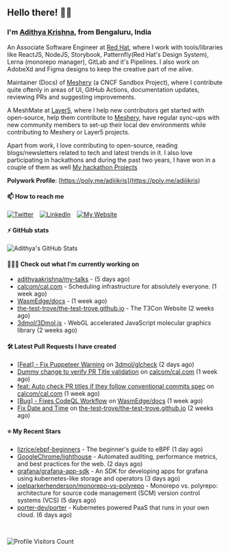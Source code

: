 ## Hello there! 👋🏻
  
### I'm [Adithya Krishna](https://adithyaakrishna.github.io/), from <b>Bengaluru, India</b></br>

An Associate Software Engineer at [Red Hat](https://www.redhat.com), where I work with tools/libraries like ReactJS, NodeJS, Storybook, Patternfly(Red Hat's Design System), Lerna (monorepo manager), GitLab and it's Pipelines. I also work on AdobeXd and Figma designs to keep the creative part of me alive.

Maintainer (Docs) of [Meshery](https://github.com/meshery) (a CNCF Sandbox Project), where I contribute quite oftenly in areas of UI, GitHub Actions, documentation updates, reviewing PRs and suggesting improvements.

A MeshMate at [Layer5](https://layer5.io), where I help new contributors get started with open-source, help them contribute to [Meshery](https://github.com/meshery), have regular sync-ups with new community members to set-up their local dev environments while contributing to Meshery or Layer5 projects.

Apart from work, I love contributing to open-source, reading blogs/newsletters related to tech and latest trends in it. I also love participating in hackathons and during the past two years, I have won in a couple of them as well [My hackathon Projects](http://bit.ly/adikris-hackathons)

**Polywork Profile**: [https://poly.me/adiiikris](https://poly.me/adiiikris)

#### 📫 How to reach me

[![Twitter](https://img.shields.io/badge/-@adii_kris-%231DA1F2?style=for-the-badge&logo=twitter&logoColor=ffffff)](https://twitter.com/adii_kris) &ensp;
[![LinkedIn](https://img.shields.io/badge/-Adithya%20Krishna-%230A67C3?style=for-the-badge&logo=linkedin&logoColor=ffffff)](https://www.linkedin.com/in/adiiikris/) &ensp;
[![My Website](https://img.shields.io/badge/-My%20Website-%230A67C3?style=for-the-badge)](https://adithyaakrishna.github.io/)


#### ⚡️ GitHub stats

![Adithya's GitHub Stats](https://github-readme-stats.vercel.app/api?username=adithyaakrishna&show_icons=true&hide_border=true&title_color=fff&icon_color=79ff97&text_color=9f9f9f&bg_color=151515)




#### 🧑🏻‍💻 Check out what I'm currently working on

- [adithyaakrishna/my-talks](https://github.com/adithyaakrishna/my-talks) -  (5 days ago)
- [calcom/cal.com](https://github.com/calcom/cal.com) - Scheduling infrastructure for absolutely everyone. (1 week ago)
- [WasmEdge/docs](https://github.com/WasmEdge/docs) -  (1 week ago)
- [the-test-trove/the-test-trove.github.io](https://github.com/the-test-trove/the-test-trove.github.io) - The T3Con Website (2 weeks ago)
- [3dmol/3Dmol.js](https://github.com/3dmol/3Dmol.js) - WebGL accelerated JavaScript molecular graphics library (2 weeks ago)

#### 🛠 Latest Pull Requests I have created

- [[Feat] - Fix Puppeteer Warning](https://github.com/3dmol/glcheck/pull/1) on [3dmol/glcheck](https://github.com/3dmol/glcheck) (2 days ago)
- [Dummy change to verify PR Title validation](https://github.com/calcom/cal.com/pull/9194) on [calcom/cal.com](https://github.com/calcom/cal.com) (1 week ago)
- [feat: Auto check PR titles if they follow conventional commits spec](https://github.com/calcom/cal.com/pull/9109) on [calcom/cal.com](https://github.com/calcom/cal.com) (1 week ago)
- [[Bug] - Fixes CodeQL Workflow](https://github.com/WasmEdge/docs/pull/80) on [WasmEdge/docs](https://github.com/WasmEdge/docs) (1 week ago)
- [Fix Date and Time](https://github.com/the-test-trove/the-test-trove.github.io/pull/42) on [the-test-trove/the-test-trove.github.io](https://github.com/the-test-trove/the-test-trove.github.io) (2 weeks ago)

#### ⭐ My Recent Stars

- [lizrice/ebpf-beginners](https://github.com/lizrice/ebpf-beginners) - The beginner&#39;s guide to eBPF (1 day ago)
- [GoogleChrome/lighthouse](https://github.com/GoogleChrome/lighthouse) - Automated auditing, performance metrics, and best practices for the web. (2 days ago)
- [grafana/grafana-app-sdk](https://github.com/grafana/grafana-app-sdk) - An SDK for developing apps for grafana using kubernetes-like storage and operators (3 days ago)
- [joelparkerhenderson/monorepo-vs-polyrepo](https://github.com/joelparkerhenderson/monorepo-vs-polyrepo) - Monorepo vs. polyrepo: architecture for source code management (SCM) version control systems (VCS) (5 days ago)
- [porter-dev/porter](https://github.com/porter-dev/porter) - Kubernetes powered PaaS that runs in your own cloud. (6 days ago)

<br> 

![Profile Visitors Count](https://profile-counter.glitch.me/adithyaakrishna/count.svg)
